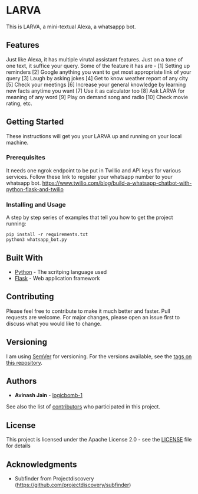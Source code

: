 # LARVA

This is LARVA, a mini-textual Alexa, a whatsappp bot. 

## Features

Just like Alexa, it has multiple virutal assistant features. Just on a tone of one text, it suffice your query. Some of the feature it has are -
 [1] Setting up reminders
 [2] Google anything you want to get most appropriate link of your query
 [3] Laugh by asking jokes
 [4] Get to know weather report of any city
 [5] Check your meetings
 [6] Increase your general knowledge by learning new facts anytime you want
 [7] Use it as calculator too
 [8] Ask LARVA for meaning of any word
 [9] Play on demand song and radio
 [10] Check movie rating, etc. 
 

## Getting Started

These instructions will get you your LARVA up and running on your local machine. 

### Prerequisites

It needs one ngrok endpoint to be put in Twillio and API keys for various services. Follow these link to register your whatsapp number to your whatsapp bot.
https://www.twilio.com/blog/build-a-whatsapp-chatbot-with-python-flask-and-twilio


### Installing and Usage

A step by step series of examples that tell you how to get the project running:

```
pip install -r requirements.txt
python3 whatsapp_bot.py 
```

## Built With

* [Python](https://www.python.org/) - The scritping language used
* [Flask](https://flask.palletsprojects.com/en/1.1.x/) - Web application framework

## Contributing

Please feel free to contribute to make it much better and faster. Pull requests are welcome. For major changes, please open an issue first to discuss what you would like to change.

## Versioning

I am  using [SemVer](http://semver.org/) for versioning. For the versions available, see the [tags on this repository](https://github.com/your/project/tags). 

## Authors

* **Avinash Jain** - [logicbomb-1](https://twitter.com/logicbomb_1)

See also the list of [contributors](https://github.com/logicbomb-1/LARVA/graphs/contributors) who participated in this project.

## License

This project is licensed under the Apache License 2.0 - see the [LICENSE](LICENSE) file for details

## Acknowledgments

* Subfinder from Projectdiscovery (https://github.com/projectdiscovery/subfinder)
